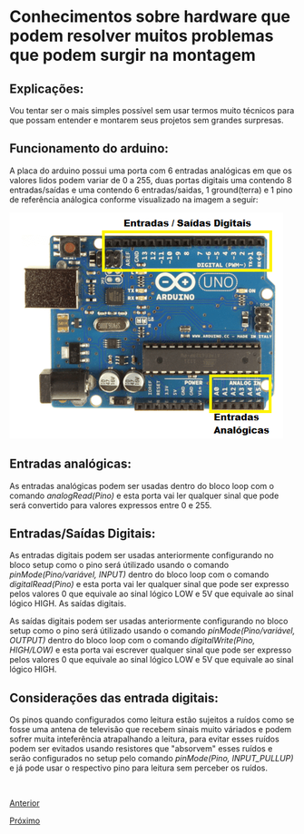 # Conhecimentos sobre hardware que podem resolver muitos problemas que podem surgir na montagem

## Explicações:

Vou tentar ser o mais simples possível sem usar termos muito técnicos para que possam entender e montarem seus projetos sem grandes surpresas.


## Funcionamento do arduino:

A placa do arduino possui uma porta com 6 entradas analógicas em que os valores lidos podem variar de 0 a 255, duas portas digitais uma contendo 8 entradas/saídas e uma contendo 6 entradas/saidas, 1 ground(terra) e 1 pino de referência análogica conforme visualizado na imagem a seguir:

<img src="./assets/Arduino-IO.png">

## Entradas analógicas:

As entradas analógicas podem ser usadas dentro do bloco loop com o comando *analogRead(Pino)* e esta porta vai ler qualquer sinal que pode será convertido para valores expressos entre 0 e 255.

## Entradas/Saídas Digitais:

As entradas digitais podem ser usadas anteriormente configurando no bloco setup como o pino será útilizado usando o comando *pinMode(Pino/variável, INPUT)*  dentro do bloco loop com o comando *digitalRead(Pino)* e esta porta vai ler qualquer sinal que pode ser expresso pelos valores 0 que equivale ao sinal lógico LOW e 5V que equivale ao sinal lógico HIGH.
As saídas digitais.

As saídas digitais podem ser usadas anteriormente configurando no bloco setup como o pino será útilizado usando o comando *pinMode(Pino/variável, OUTPUT)*  dentro do bloco loop com o comando *digitalWrite(Pino, HIGH/LOW)* e esta porta vai escrever qualquer sinal que pode ser expresso pelos valores 0 que equivale ao sinal lógico LOW e 5V que equivale ao sinal lógico HIGH.

## Considerações das entrada digitais:

Os pinos quando configurados como leitura estão sujeitos a ruídos como se fosse uma antena de televisão que recebem sinais muito váriados e podem sofrer muita inteferência atrapalhando a leitura, para evitar esses ruídos podem ser evitados usando resistores que "absorvem" esses ruídos e serão configurados no setup pelo comando *pinMode(Pino,  INPUT_PULLUP)* e já pode usar o respectivo pino para leitura sem perceber os ruídos.



<br>

[Anterior](../03/01-ide.md )

[Próximo](../Exemplos-Praticos/Blink/blink.md)